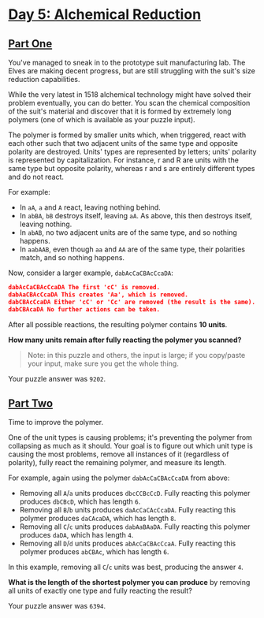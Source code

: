# [Day 5: Alchemical Reduction](https://adventofcode.com/2018/day/5)

## [Part One](./typescript/collapse.function.ts)

You've managed to sneak in to the prototype suit manufacturing lab. The Elves are making decent progress, but are still struggling with the suit's size reduction capabilities.

While the very latest in 1518 alchemical technology might have solved their problem eventually, you can do better. You scan the chemical composition of the suit's material and discover that it is formed by extremely long polymers (one of which is available as your puzzle input).

The polymer is formed by smaller units which, when triggered, react with each other such that two adjacent units of the same type and opposite polarity are destroyed. Units' types are represented by letters; units' polarity is represented by capitalization. For instance, r and R are units with the same type but opposite polarity, whereas r and s are entirely different types and do not react.

For example:

- In `aA`, `a` and `A` react, leaving nothing behind.
- In `abBA`, `bB` destroys itself, leaving `aA`. As above, this then destroys itself, leaving nothing.
- In `abAB`, no two adjacent units are of the same type, and so nothing happens.
- In `aabAAB`, even though `aa` and `AA` are of the same type, their polarities match, and so nothing happens.

Now, consider a larger example, `dabAcCaCBAcCcaDA`:

```json
dabAcCaCBAcCcaDA The first 'cC' is removed.
dabAaCBAcCcaDA This creates 'Aa', which is removed.
dabCBAcCcaDA Either 'cC' or 'Cc' are removed (the result is the same).
dabCBAcaDA No further actions can be taken.
```

After all possible reactions, the resulting polymer contains **10 units**.

**How many units remain after fully reacting the polymer you scanned?**

> Note: in this puzzle and others, the input is large; if you copy/paste your input, make sure you get the whole thing.

Your puzzle answer was `9202`.

## [Part Two](./typescript/part_two.ts)

Time to improve the polymer.

One of the unit types is causing problems; it's preventing the polymer from collapsing as much as it should. Your goal is to figure out which unit type is causing the most problems, remove all instances of it (regardless of polarity), fully react the remaining polymer, and measure its length.

For example, again using the polymer `dabAcCaCBAcCcaDA` from above:

- Removing all `A`/`a` units produces `dbcCCBcCcD`. Fully reacting this polymer produces `dbCBcD`, which has length `6`.
- Removing all `B`/`b` units produces `daAcCaCAcCcaDA`. Fully reacting this polymer produces `daCAcaDA`, which has length `8`.
- Removing all `C`/`c` units produces `dabAaBAaDA`. Fully reacting this polymer produces `daDA`, which has length `4`.
- Removing all `D`/`d` units produces `abAcCaCBAcCcaA`. Fully reacting this polymer produces `abCBAc`, which has length `6`.

In this example, removing all `C`/`c` units was best, producing the answer `4`.

**What is the length of the shortest polymer you can produce** by removing all units of exactly one type and fully reacting the result?

Your puzzle answer was `6394`.
